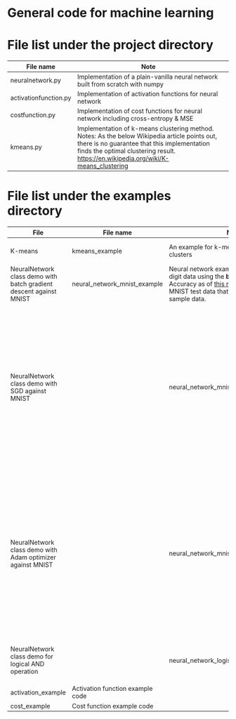 # General code for machine learning

# File list under the project directory

| File name | Note | |
|---|---|---|
| neuralnetwork.py | Implementation of a plain-vanilla neural network built from scratch with numpy | |
| activationfunction.py | Implementation of activation functions for neural network | |
| costfunction.py | Implementation of cost functions for neural network including cross-entropy & MSE | |
| kmeans.py | Implementation of k-means clustering method. Notes: As the below Wikipedia article points out, there is no guarantee that this implementation finds the optimal clustering result. https://en.wikipedia.org/wiki/K-means_clustering | |

# File list under the examples directory

| File| File name | Note | |
|---|---|---|---|
|K-means| kmeans_example | An example for k-means clustering with 5 clusters | ![sample](assets/images/k-means-demo.png)|
| NeuralNetwork class demo with batch gradient descent against MNIST| neural_network_mnist_example | Neural network example to identify MNIST digit data using the **batch gradient descent**. Accuracy as of [this rev]( https://github.com/hideyukiinada/ml/commit/5b9e4dca610791d5d9f21dd1890e1a27c3002c2a) is 91.0% against the MNIST test data that contains 10,000 sample data. | |
| NeuralNetwork class demo with SGD against MNIST|| neural_network_mnist_sgd_example | Neural network example to identify MNIST digit data using **SGD**. Accuracy as of [this rev]( https://github.com/hideyukiinada/ml/commit/1cfd9bb688b364309c8dda9cabdc41e72c512b7a) is 91.7% with 5 epochs against the MNIST test data that contains 10,000 sample data. | |
| NeuralNetwork class demo with Adam optimizer against MNIST|| neural_network_mnist_adam_example | Neural network example to identify MNIST digit data using **Adam**. Accuracy as of [this rev]( https://github.com/hideyukiinada/ml/commit/62eba5630239a368fa1895569b669ed290e899e8) is 90.3% with 2 epochs against the MNIST test data that contains 10,000 sample data. | |
| NeuralNetwork class demo for logical AND operation|| neural_network_logistic_regression_example | Neural network logistic regression example code | |
| activation_example | Activation function example code | |
| cost_example | Cost function example code | |


